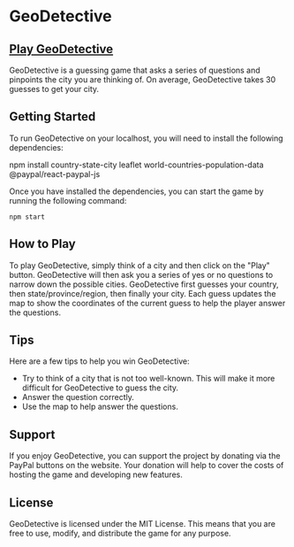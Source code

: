 # GeoDetective

## <a href="https://geodetectivepro.netlify.app/">Play GeoDetective</a>

GeoDetective is a guessing game that asks a series of questions and pinpoints the city you are thinking of. On average, GeoDetective takes 30 guesses to get your city.

## Getting Started

To run GeoDetective on your localhost, you will need to install the following dependencies:


npm install country-state-city leaflet world-countries-population-data @paypal/react-paypal-js

Once you have installed the dependencies, you can start the game by running the following command:
```
npm start
```

## How to Play

To play GeoDetective, simply think of a city and then click on the "Play" button. GeoDetective will then ask you a series of yes or no questions to narrow down the possible cities. GeoDetective first guesses your country, then state/province/region, then finally your city. Each guess updates the map to show the coordinates of the current guess to help the player answer the questions.    

## Tips

Here are a few tips to help you win GeoDetective:

* Try to think of a city that is not too well-known. This will make it more difficult for GeoDetective to guess the city.
* Answer the question correctly.
* Use the map to help answer the questions.

## Support

If you enjoy GeoDetective, you can support the project by donating via the PayPal buttons on the website. Your donation will help to cover the costs of hosting the game and developing new features.

## License

GeoDetective is licensed under the MIT License. This means that you are free to use, modify, and distribute the game for any purpose.
